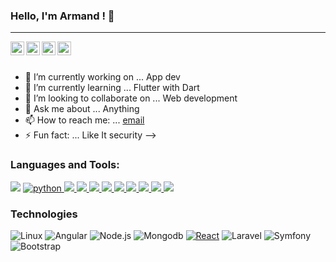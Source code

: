 ### Hello, I'm Armand ! 👋

<hr>

<a href="https://twitter.com/IcloK48">
  <img align="left" alt="Armand's Twitter" width="22px" src="https://cdn.jsdelivr.net/npm/simple-icons@v3/icons/twitter.svg" />
</a>
<a href="https://www.linkedin.com/in/loïc-khono-9a59221a9/">
  <img align="left" alt="Armand's Linkdein" width="22px" src="https://cdn.jsdelivr.net/npm/simple-icons@v3/icons/linkedin.svg" />
</a>
<a href="https://github.com/MrKhono">
  <img align="left" alt="Armand's Github" width="22px" src="https://cdn.jsdelivr.net/npm/simple-icons@v3/icons/github.svg" />
</a>
<a href="https://www.instagram.com/_loic_k/">
  <img align="left" alt="Armand's Instagram" width="22px" src="https://cdn.jsdelivr.net/npm/simple-icons@v3/icons/instagram.svg" />
</a>


<br/>
<br/>




- 🔭 I’m currently working on ... App dev
- 🌱 I’m currently learning ... Flutter with Dart
- 👯 I’m looking to collaborate on ... Web development 
- 💬 Ask me about ... Anything
- 📫 How to reach me: ... [email](akhono@yahoo.com)
- ⚡ Fun fact: ... Like It security
-->

### Languages and Tools:

<a style="text-decoration:none;" href="https://www.java.com" target="_blank"> <img src="https://img.icons8.com/color/48/000000/java-coffee-cup-logo.png"/> </a>
<a href="https://www.python.org" target="_blank"> <img src="https://img.icons8.com/color/48/BB8003/python.png" title="python"/> </a>
<a href="https://www.w3.org/html/" target="_blank"> <img src="https://img.icons8.com/color/48/000000/html-5.png"/> </a>
<a href="https://www.w3schools.com/css/" target="_blank"> <img src="https://img.icons8.com/color/48/000000/css3.png"/> </a>
<a href="https://developer.mozilla.org/en-US/docs/Web/JavaScript" target="_blank"> <img src="https://img.icons8.com/color/48/000000/javascript.png"/> </a>
<a href="https://www.mysql.com/" target="_blank"> <img src="https://img.icons8.com/fluent/50/0000000/mysql-logo.png"/> </a>
<a href="https://www.php.net/" target="_blank"> <img src="https://img.icons8.com/fluent/48/0000000/php.png"/> </a>
<a href="https://flutter.dev" target="_blank"> <img src="https://img.icons8.com/color/48/000000/dart.png"/> </a>
<a href="https://code.visualstudio.com" target="_blank"> <img src="https://img.icons8.com/color/48/000000/visual-studio-code-2019.png"/> </a>
<a href="https://www.adobe.com" target="_blank"> <img src="https://img.icons8.com/color/48/000000/adobe-xd--v1.png"/> </a>
<a href="https://www.figma.com" target="_blank"> <img src="https://img.icons8.com/color/48/000000/figma--v1.png"/> </a>

### Technologies

![Linux](https://img.shields.io/badge/-Linux-000?&logo=Linux)
![Angular](https://img.shields.io/badge/-Angular-000?&logo=Angular)
![Node.js](https://img.shields.io/badge/-Node.js-000?&logo=node.js)
![Mongodb](https://img.shields.io/badge/-Mongodb-000?&logo=Mongodb)
[![React](https://img.shields.io/badge/-React-000?logo=react)](https://reactjs.org "Go to React homepage")
![Laravel](https://img.shields.io/badge/-Laravel-000?&logo=Laravel)
![Symfony](https://img.shields.io/badge/-Symfony-000?&logo=Symfony)
![Bootstrap](https://img.shields.io/badge/-Bootstrap-000?&logo=Bootstrap)



<!--<img src="https://github-readme-stats.vercel.app/api?username=MrKhono&&show_icons=true&&title_color=ffffff&icon_colorbb2acf&text_color=daf7dc&bg_color=151515"> -->

